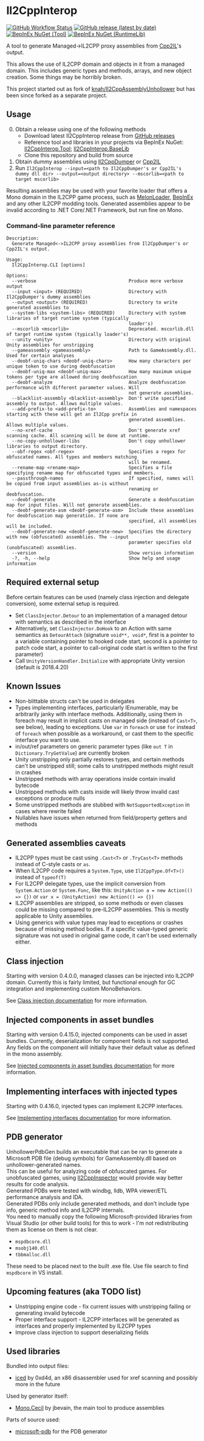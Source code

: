 # Il2CppInterop

[![GitHub Workflow Status](https://img.shields.io/github/workflow/status/BepInEx/Il2CppInterop/.NET)](https://github.com/BepInEx/Il2CppInterop/actions/workflows/dotnet.yml)
[![GitHub release (latest by date)](https://img.shields.io/github/v/release/BepInEx/Il2CppInterop)](https://github.com/BepInEx/Il2CppInterop/releases)
[![BepInEx NuGet (Tool)](https://img.shields.io/badge/NuGet-Tool-brightgreen)](https://nuget.bepinex.dev/packages/Il2CppInterop.Tool)
[![BepInEx NuGet (RuntimeLib)](https://img.shields.io/badge/NuGet-RuntimeLib-brightgreen)](https://nuget.bepinex.dev/packages/Il2CppInterop.BaseLib)

A tool to generate Managed->IL2CPP proxy assemblies from [Cpp2IL](https://github.com/SamboyCoding/Cpp2IL)'s output.

This allows the use of IL2CPP domain and objects in it from a managed domain. 
This includes generic types and methods, arrays, and new object creation. Some things may be horribly broken. 
 
This project started out as fork of [knah/Il2CppAssemblyUnhollower](https://github.com/knah/Il2CppAssemblyUnhollower) but has been since forked as a separate project.

## Usage
  0. Obtain a release using one of the following methods
     * Download latest Il2CppInterop release from [GitHub releases](https://github.com/BepInEx/Il2CppInterop/releases)
     * Reference tool and libraries in your projects via BepInEx NuGet: [Il2CppInterop.Tool](https://nuget.bepinex.dev/packages/Il2CppInterop.Tool); [Il2CppInterop.BaseLib](https://nuget.bepinex.dev/packages/Il2CppInterop.BaseLib)
     * Clone this repository and build from source
  2. Obtain dummy assemblies using [Il2CppDumper](https://github.com/Perfare/Il2CppDumper) or [Cpp2IL](https://github.com/SamboyCoding/Cpp2IL)
  3. Run `Il2CppInterop --input=<path to Il2CppDumper's or Cpp2IL's dummy dll dir> --output=<output directory> --mscorlib=<path to target mscorlib>`    
       
 Resulting assemblies may be used with your favorite loader that offers a Mono domain in the IL2CPP game process, such as [MelonLoader](https://github.com/LavaGang/MelonLoader), [BepInEx](https://github.com/BepInEx/BepInEx) and any other IL2CPP modding tools.
Generated assemblies appear to be invalid according to .NET Core/.NET Framework, but run fine on Mono.

### Command-line parameter reference
```
Description:
  Generate Managed<->IL2CPP proxy assemblies from Il2CppDumper's or Cpp2IL's output.

Usage:
  Il2CppInterop.CLI [options]

Options:
  --verbose                                  Produce more verbose output
  --input <input> (REQUIRED)                 Directory with Il2CppDumper's dummy assemblies
  --output <output> (REQUIRED)               Directory to write generated assemblies to
  --system-libs <system-libs> (REQUIRED)     Directory with system libraries of target runtime system (typically
                                             loader's)
  --mscorlib <mscorlib>                      Deprecated. mscorlib.dll of target runtime system (typically loader's)
  --unity <unity>                            Directory with original Unity assemblies for unstripping
  --gameassembly <gameassembly>              Path to GameAssembly.dll. Used for certain analyses
  --deobf-uniq-chars <deobf-uniq-chars>      How many characters per unique token to use during deobfuscation
  --deobf-uniq-max <deobf-uniq-max>          How many maximum unique tokens per type are allowed during deobfuscation
  --deobf-analyze                            Analyze deobfuscation performance with different parameter values. Will
                                             not generate assemblies.
  --blacklist-assembly <blacklist-assembly>  Don't write specified assembly to output. Allows multiple values.
  --add-prefix-to <add-prefix-to>            Assemblies and namespaces starting with these will get an Il2Cpp prefix in
                                             generated assemblies. Allows multiple values.
  --no-xref-cache                            Don't generate xref scanning cache. All scanning will be done at runtime.
  --no-copy-unhollower-libs                  Don't copy unhollower libraries to output directory.
  --obf-regex <obf-regex>                    Specifies a regex for obfuscated names. All types and members matching
                                             will be renamed.
  --rename-map <rename-map>                  Specifies a file specifying rename map for obfuscated types and members.
  --passthrough-names                        If specified, names will be copied from input assemblies as-is without
                                             renaming or deobfuscation.
  --deobf-generate                           Generate a deobfuscation map for input files. Will not generate assemblies.
  --deobf-generate-asm <deobf-generate-asm>  Include these assemblies for deobfuscation map generation. If none are
                                             specified, all assemblies will be included.
  --deobf-generate-new <deobf-generate-new>  Specifies the directory with new (obfuscated) assemblies. The --input
                                             parameter specifies old (unobfuscated) assemblies.
  --version                                  Show version information
  -?, -h, --help                             Show help and usage information 
```

## Required external setup
Before certain features can be used (namely class injection and delegate conversion), some external setup is required.
 * Set `ClassInjector.Detour` to an implementation of a managed detour with semantics as described in the interface 
 * Alternatively, set `ClassInjector.DoHook` to an Action with same semantics as `DetourAttach` (signature `void**, void*`, first is a pointer to a variable containing pointer to hooked code start, second is a pointer to patch code start, a pointer to call-original code start is written to the first parameter)
 * Call `UnityVersionHandler.Initialize` with appropriate Unity version (default is 2018.4.20)

## Known Issues
 * Non-blittable structs can't be used in delegates
 * Types implementing interfaces, particularly IEnumerable, may be arbitrarily janky with interface methods. Additionally, using them in foreach may result in implicit casts on managed side (instead of `Cast<T>`, see below), leading to exceptions. Use `var` in `foreach` or use `for` instead of `foreach` when possible as a workaround, or cast them to the specific interface you want to use.
 * in/out/ref parameters on generic parameter types (like `out T` in `Dictionary.TryGetValue`) are currently broken
 * Unity unstripping only partially restores types, and certain methods can't be unstripped still; some calls to unstripped methods might result in crashes
 * Unstripped methods with array operations inside contain invalid bytecode
 * Unstripped methods with casts inside will likely throw invalid cast exceptions or produce nulls
 * Some unstripped methods are stubbed with `NotSupportedException` in cases where rewrite failed
 * Nullables have issues when returned from field/property getters and methods

## Generated assemblies caveats
 * IL2CPP types must be cast using `.Cast<T>` or `.TryCast<T>` methods instead of C-style casts or `as`.
 * When IL2CPP code requires a `System.Type`, use `Il2CppType.Of<T>()` instead of `typeof(T)`
 * For IL2CPP delegate types, use the implicit conversion from `System.Action` or `System.Func`, like this: `UnityAction a = new Action(() => {})` or `var x = (UnityAction) new Action(() => {})`
 * IL2CPP assemblies are stripped, so some methods or even classes could be missing compared to pre-IL2CPP assemblies. This is mostly applicable to Unity assemblies.
 * Using generics with value types may lead to exceptions or crashes because of missing method bodies. If a specific value-typed generic signature was not used in original game code, it can't be used externally either.

## Class injection
Starting with version 0.4.0.0, managed classes can be injected into IL2CPP domain. Currently this is fairly limited, but functional enough for GC integration and implementing custom MonoBehaviors.

See [Class injection documentation](Documentation/Class-Injection.md) for more information.
 
## Injected components in asset bundles
 Starting with version 0.4.15.0, injected components can be used in asset bundles. Currently, deserialization for component fields is not supported. Any fields on the component will initially have their default value as defined in the mono assembly.

See [Injected components in asset bundles documentation](Documentation/Injected-Components-In-Asset-Bundles.md) for more information.

## Implementing interfaces with injected types
Starting with 0.4.16.0, injected types can implement IL2CPP interfaces.  

See [Implementing interfaces documentation](Documentation/Implementing-Interfaces.md) for more information.

## PDB generator
UnhollowerPdbGen builds an executable that can be ran to generate a Microsoft PDB file (debug symbols) for GameAssembly.dll based on unhollower-generated names.  
This can be useful for analyzing code of obfuscated games. For unobfuscated games, using [Il2CppInspector](https://github.com/djkaty/Il2CppInspector) would provide way better results for code analysis.  
Generated PDBs were tested with windbg, lldb, WPA viewer/ETL performance analysis and IDA.  
Generated PDBs only include generated methods, and don't include type info, generic method info and IL2CPP internals.   
You need to manually copy the following Microsoft-provided libraries from Visual Studio (or other build tools) for this to work - I'm not redistributing them as license on them is not clear.  
 * `mspdbcore.dll`
 * `msobj140.dll`
 * `tbbmalloc.dll`

These need to be placed next to the built .exe file. Use file search to find `mspdbcore` in VS install. 

## Upcoming features (aka TODO list)
 * Unstripping engine code - fix current issues with unstripping failing or generating invalid bytecode
 * Proper interface support - IL2CPP interfaces will be generated as interfaces and properly implemented by IL2CPP types
 * Improve class injection to support deserializing fields

## Used libraries
Bundled into output files:
 * [iced](https://github.com/0xd4d/iced) by 0xd4d, an x86 disassembler used for xref scanning and possibly more in the future

Used by generator itself:
 * [Mono.Cecil](https://github.com/jbevain/cecil) by jbevain, the main tool to produce assemblies

Parts of source used:
 * [microsoft-pdb](https://github.com/microsoft/microsoft-pdb) for the PDB generator